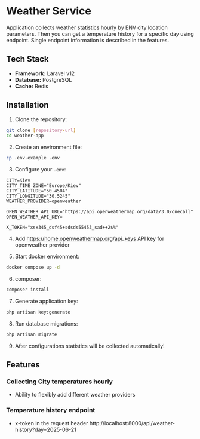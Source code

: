# Weather Service

Application collects weather statistics hourly by ENV city location parameters.
Then you can get a temperature history for a specific day using endpoint.
Single endpoint information is described in the features.

## Tech Stack

- **Framework:** Laravel v12
- **Database:** PostgreSQL
- **Cache:** Redis

## Installation

1. Clone the repository:
```bash
git clone [repository-url]
cd weather-app
```

2. Create an environment file:
```bash
cp .env.example .env
```

3. Configure your `.env`:
```env
CITY=Kiev
CITY_TIME_ZONE="Europe/Kiev"
CITY_LATITUDE="50.4504"
CITY_LONGITUDE="30.5245"
WEATHER_PROVIDER=openweather

OPEN_WEATHER_API_URL="https://api.openweathermap.org/data/3.0/onecall"
OPEN_WEATHER_API_KEY=

X_TOKEN="xsx345_dsf45+sdsds55453_sad++2$%"
```

4. Add https://home.openweathermap.org/api_keys API key for openweather provider

5. Start docker environment:
```bash
docker compose up -d
```

6. composer:
```bash
composer install
```

7. Generate application key:
```bash
php artisan key:generate
```

8. Run database migrations:
```bash
php artisan migrate
```

9. After configurations statistics will be collected automatically!

## Features

### Collecting City temperatures hourly
 - Ability to flexibly add different weather providers

### Temperature history endpoint
 - x-token in the request header 
http://localhost:8000/api/weather-history?day=2025-06-21

